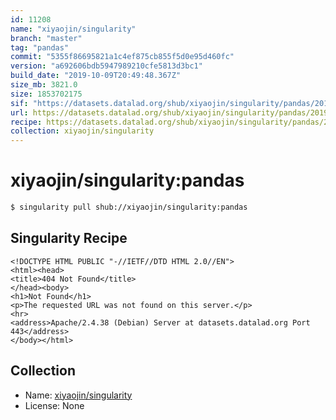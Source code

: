 ```yaml
---
id: 11208
name: "xiyaojin/singularity"
branch: "master"
tag: "pandas"
commit: "5355f86695821a1c4ef875cb855f5d0e95d460fc"
version: "a692606bdb5947989210cfe5813d3bc1"
build_date: "2019-10-09T20:49:48.367Z"
size_mb: 3821.0
size: 1853702175
sif: "https://datasets.datalad.org/shub/xiyaojin/singularity/pandas/2019-10-09-5355f866-a692606b/a692606bdb5947989210cfe5813d3bc1.sif"
url: https://datasets.datalad.org/shub/xiyaojin/singularity/pandas/2019-10-09-5355f866-a692606b/
recipe: https://datasets.datalad.org/shub/xiyaojin/singularity/pandas/2019-10-09-5355f866-a692606b/Singularity
collection: xiyaojin/singularity
---
```


# xiyaojin/singularity:pandas

```bash
$ singularity pull shub://xiyaojin/singularity:pandas
```

## Singularity Recipe

```singularity
<!DOCTYPE HTML PUBLIC "-//IETF//DTD HTML 2.0//EN">
<html><head>
<title>404 Not Found</title>
</head><body>
<h1>Not Found</h1>
<p>The requested URL was not found on this server.</p>
<hr>
<address>Apache/2.4.38 (Debian) Server at datasets.datalad.org Port 443</address>
</body></html>
```

## Collection

 - Name: [xiyaojin/singularity](https://github.com/xiyaojin/singularity)
 - License: None


